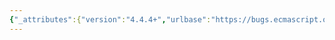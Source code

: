 ```yaml
---
{"_attributes":{"version":"4.4.4+","urlbase":"https://bugs.ecmascript.org/","maintainer":"dherman@mozilla.com"},"bug":{"bug_id":357,"creation_ts":"2012-05-13 01:08:00 -0700","short_desc":"B.3.1.3: various oddities","delta_ts":"2012-10-26 15:34:23 -0700","product":"Draft for 6th Edition","component":"editorial issue","version":"Rev 7: May 4, 2012 Draft","rep_platform":"All","op_sys":"All","bug_status":"RESOLVED","resolution":"FIXED","priority":"Normal","bug_severity":"minor","everconfirmed":true,"reporter":{"uid":"jmdyck","name":"Michael Dyck"},"assigned_to":{"uid":"allen","name":"Allen Wirfs-Brock"},"long_desc":[{"commentid":941,"comment_count":0,"who":{"uid":"jmdyck","name":"Michael Dyck"},"bug_when":"2012-05-13 01:08:19 -0700","thetext":"In B.3.1.3 \"__proto___ Object Initialisers\":\n\n(A)\n\"Definitions of two algorithms in 11.1.5 are replaced with the following:\"\n\n    Change \"11.1.5\" to \"11.1.5.2\" ?\n\n(B)\nIn the algorithms, step 3.b / 5.b is (in its entirety):\n    \"If desc be propId.descriptor\"\nwhich doesn't make any sense. I'm guessing it should be:\n    \"Let desc be propId.descriptor\"\nexcept that there are no other references to 'desc' in either algorithm.\nMaybe just delete it?\n\n(C)\nStep 3.c.i / 5.c.i says:\n    \"Set the value of the [[Prototype]] internal property of O to V.\"\nbut neither 'O' nor 'V' have been defined. Should it be:\n    \"... of obj to v\" ?\n\n(D)\nStep 3.c.ii / 5.c.ii says simply:\n    \"Return\"\nbut shouldn't the algorithm return an object? So maybe\n    \"Return obj\"\n?"},{"commentid":979,"comment_count":1,"who":{"uid":"allen","name":"Allen Wirfs-Brock"},"bug_when":"2012-06-14 14:29:28 -0700","thetext":"11.1.5 isn't supposed to have subsections.  I eliminated those subsection numbers instead of changing the reference \n\nAs __proto__ seemms to be one the road to being a non-optional features, this needs to be integrated into 11.1.5 and update to match the current formulation of in 11.1.5"},{"commentid":2032,"comment_count":2,"who":{"uid":"jmdyck","name":"Michael Dyck"},"bug_when":"2012-10-24 20:12:50 -0700","thetext":"(C) and (D) have been fixed in rev 10, but (B) is still there.\n\n(E)\nRe \"Definitions of two algorithms ... are replaced\":\nIt's unclear which two algorithms are to be replaced.\n\nBoth algorithms in B.3.1.3 deal with evaluation of PropertyDefinitionList,\nbut if you look under \"Runtime Semantics: Evaluation\" in 11.1.5,\nthere aren't any rules for PropertyDefinitionList.\n\nIf you look under \"Runtime Semantics: Property Definition Evaluation\",\nthere's only one.\n\n(F)\nIn the two algorithms, all references to evaluation should probably be changed to\n\"Property Definition Evaluation\".\n\n(G)\nThe algorithms should take 'object' as a parameter?\n\n(H)\nThe algorithms appear to assume that the result of evaluating a PropertyDefinition is a Property Identifier, but Property Definition Evaluation of a PropertyDefinition just returns the result of calling [[DefineOwnProperty]], which is a boolean."},{"commentid":2156,"comment_count":3,"who":{"uid":"allen","name":"Allen Wirfs-Brock"},"bug_when":"2012-10-26 15:34:23 -0700","thetext":"in October 26, 2012 release draft"}]}}
---
```

